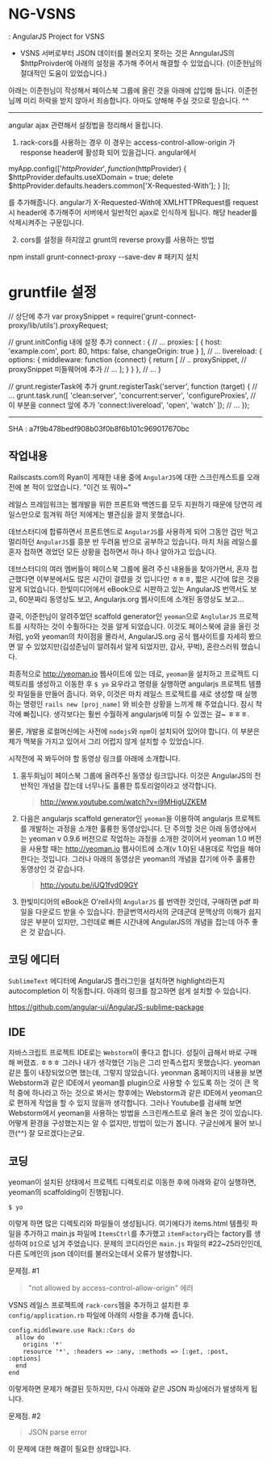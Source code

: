 NG-VSNS
=====

: AngularJS Project for VSNS


* VSNS 서버로부터 JSON 데이터를 불러오지 못하는 것은 AnngularJS의 $httpProivder에 아래의 설정을 추가해 주어서 해결할 수 있었습니다.
(이준헌님의 절대적인 도움이 있었습니다.)

아래는 이준헌님이 작성해서 페이스북 그룹에 올린 것을 아래에 삽입해 둡니다. 이준헌님께 미리 허락을 받지 않아서 죄송합니다. 아마도 양해해 주실 것으로 믿습니다. ^^

***


angular ajax 관련해서 설정법을 정리해서 올립니다.

1. rack-cors를 사용하는 경우
이 경우는 access-control-allow-origin 가 response header에 활성화 되어 있을겁니다. angular에서

myApp.config(['$httpProvider', function($httpProvider) {
    $httpProvider.defaults.useXDomain = true;
    delete $httpProvider.defaults.headers.common['X-Requested-With'];
  }
]);

를 추가해줍니다. angular가 X-Requested-With에 XMLHTTPRequest를 request시 header에 추가해주어 서버에서 일반적인 ajax로 인식하게 됩니다. 해당 header를 삭제시켜주는 구문입니다.

2. cors를 설정을 하지않고 grunt의 reverse proxy를 사용하는 방법

npm install grunt-connect-proxy --save-dev # 패키지 설치

# gruntfile 설정
// 상단에 추가
var proxySnippet = require('grunt-connect-proxy/lib/utils').proxyRequest;

// grunt.initConfig 내에 설정 추가
connect : {
// ...
proxies: [
    {
        host: 'example.com',
        port: 80,
        https: false,
        changeOrigin: true
    }
],
// ...
livereload: {
    options: {
        middleware: function (connect) {
        return [
                    // ..
                    proxySnippet, // proxySnippet 미들웨어에 추가
                    // ...
                ];
            }
        }
    },
    // ...
}

// grunt.registerTask에 추가
grunt.registerTask('server', function (target) {
// ...
grunt.task.run([
        'clean:server',
        'concurrent:server',
        'configureProxies', // 이 부분을 connect 앞에 추가
        'connect:livereload',
        'open',
        'watch'
    ]);
// ...
});


***

SHA : a7f9b478bedf908b03f0b8f6b101c969017670bc

작업내용
----

Railscasts.com의 Ryan이 게재한 내용 중에 `AngularJS`에 대한 스크린캐스트를 오래 전에 본 적이 있었습니다. "이건 또 뭐야~" 

레일스 프레임워크는 웹개발을 위한 프론트와 백엔드를 모두 지원하기 때문에 당연히 레일스만으로 힘겨워 하던 저에게는 별관심을 끌지 못했습니다. 

데브스터디에 합류하면서 프론트엔드로 `AngularJS`를 사용하게 되어 그동안 겁만 먹고 멀리하던 `AngularJS`를 흥분 반 두려움 반으로 공부하고 있습니다. 마치 처음 레일스를 혼자 접하면 겪었던 모든 상황을 접하면서 하나 하나 알아가고 있습니다. 

데브스터디의 여러 멤버들이 페이스북 그룹에 올려 주신 내용들을 찾아가면서, 혼자 접근했다면 이부분에서도 많은 시간이 걸렸을 것 입니다만 ㅎㅎㅎ, 짧은 시간에 많은 것을 알게 되었습니다. 한빛미디어에서 eBook으로 시판하고 있는 AngularJS 번역서도 보고, 60분짜리 동영상도 보고, Angularjs.org 웹사이트에 소개된 동영상도 보고...

결국, 이준헌님이 알려주었던 scaffold generator인 `yeoman`으로 `AnglularJS` 프로젝트를 시작하는 것이 수훨하다는 것을 알게 되었습니다. 이것도 페이스북에 글을 올린 것 처럼, yo와 yeoman의 차이점을 몰라서, AngularJS.org 공식 웹사이트를 자세히 봤으면 알 수 있었지만(김성준님이 알려줘서 알게 되었지만, 감사, 꾸벅), 혼란스러워 했습니다. 

최종적으로 http://yeoman.io 웹사이트에 있는 데로, `yeoman`을 설치하고 프로젝트 디렉토리를 생성하고 이동한 후 `$ yo` 요우라고 명령을 실행하면 angularjs 프로젝트 템플릿 파일들을 만들어 줍니다. 와우, 이것은 마치 레일스 프로젝트를 새로 생성할 때 실행하는 명령인 `rails new [proj_name]` 와 비슷한 상황을 느끼게 해 주었습니다. 잠시 착각에 빠집니다. 생각보다는 훨씬 수월하게 angularjs에 미칠 수 있겠는 걸~ ㅎㅎㅎ.

물론, 개발용 로컬머신에는 사전에 `nodejs`와 `npm`이 설치되어 있어야 합니다. 이 부분은 제가 맥북을 가지고 있어서 그리 어럽지 않게 설치할 수 있었습니다. 

시작전에 꼭 봐두어야 할 동영상 링크를 아래에 소개합니다. 

  1. 홍두희님이 페이스북 그룹에 올려주신 동영상 링크입니다. 이것은 AngularJS의 전반적인 개념을 잡는데 너무나도 훌륭한 튜토리얼이라고 생각합니다. 

     >http://www.youtube.com/watch?v=i9MHigUZKEM

  2. 다음은 angularjs scaffold generator인 `yeoman`을 이용하여 angularjs 프로젝트를 개발하는 과정을 소개한 훌륭한 동영상입니다. 단 주의할 것은 아래 동영상에서는 yeoman v 0.9.6 버전으로 작업하는 과정을 소개한 것이어서 yeoman 1.0 버전을 사용할 때는 http://yeoman.io 웹사이트에 소개(v 1.0)된 내용데로 작업을 해야 한다는 것입니다. 그러나 아래의 동영상은 yeoman의 개념을 잡기에 아주 훌륭한 동영상인 것 같습니다.  

     >http://youtu.be/iUQ1fvdO9GY

  3. 한빛미디어의 eBook은 O'rell사의 `AngularJS` 를 번역한 것인데, 구매하면 pdf 파일을 다운로드 받을 수 있습니다. 한글번역서라서의 군데군데 문맥상의 이해가 쉽지 않은 부분이 있지만, 그런데로 빠른 시간내에 AngularJS의 개념을 잡는데 아주 좋은 것 같습니다. 


코딩 에디터
--------

`SublimeText` 에디터에 AngularJS 플러그인을 설치하면 highlight라든지 autocompletion 이 작동합니다. 아래의 링크를 참고하면 쉽게 설치할 수 있습니다. 

https://github.com/angular-ui/AngularJS-sublime-package

IDE
-------

자바스크립트 프로젝트 IDE로는 `Webstorm`이 좋다고 합니다. 성질이 급해서 바로 구매해 버렸죠. ㅎㅎㅎ
그러나 내가 생각했던 기능은 그리 만족스럽지 못했습니다. yeoman 같은 툴이 내장되었으면 했는데, 그렇지 않았습니다. yeonman 홈페이지의 내용을 보면 Webstorm과 같은 IDE에서 yeoman를 plugin으로 사용할 수 있도록 하는 것이 큰 목적 중에 하나라고 하는 것으로 봐서는 향후에는 Webstorm과 같은 IDE에서 yeoman으로 편하게 작업을 할 수 있지 않을까 생각합니다. 그러나 Youtube를 검새해 보면 Webstorm에서 yeoman을 사용하는 방법을 스크린캐스트로 올려 놓은 것이 있습니다. 어떻게 환경을 구성했는지는 알 수 없지만, 방법이 있는가 봅니다. 구글신에게 물어 보니깐(^^) 잘 모르겠다는군요. 

코딩
------

yeoman이 설치된 상태에서 프로젝트 디렉토리로 이동한 후에 아래와 같이 실행하면, yeoman의 scaffolding이 진행됩니다. 

```
$ yo
```

이렇게 하면 많은 디렉토리와 파일들이 생성됩니다. 여기에다가 items.html 템플릿 파일을 추가하고 main.js 파일에 `ItemsCtrl`를 추가했고 `itemFactory`라는 factory를 생성하여 `DI`으로 넘겨 주었습니다. 문제의 코디라인은 `main.js` 파일의 #22~25라인인데, 다른 도메인의 json 데이터를 불러오는데서 오류가 발생합니다. 

문제점. #1

> "not allowed by access-control-allow-origin" 에러

VSNS 레일스 프로젝트에 `rack-cors`젬을 추가하고 설치한 후 `config/application.rb` 파일에 아래의 사항을 추가해 줍니다. 

```
config.middleware.use Rack::Cors do
  allow do
    origins '*'
    resource '*', :headers => :any, :methods => [:get, :post, :options]
  end
end
```

이렇게하면 문제가 해결된 듯하지만, 다시 아래와 같은 JSON 파싱에러가 발생하게 됩니다. 

문제점. #2

> JSON parse error

이 문제에 대한 해결이 필요한 상태입니다. 



